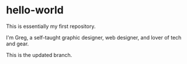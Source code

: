 # hello-world
This is essentially my first repository.

I'm Greg, a self-taught graphic designer, web designer, and lover of tech and gear.

This is the updated branch.
